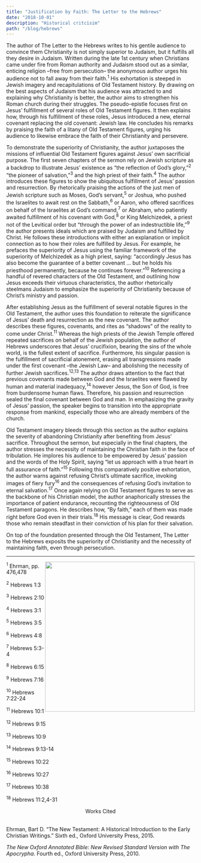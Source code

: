 ```yaml
---
title: "Justification by Faith: The Letter to the Hebrews"
date: "2018-10-01"
description: "Historical critcisim"
path: "/blog/hebrews"
---
```

The author of The Letter to the Hebrews writes to his gentile audience to convince them Christianity is not simply superior to Judaism, but it fulfills all they desire in Judaism. Written during the late 1st century when Christians came under fire from Roman authority and Judaism stood out as a similar, enticing religion –free from persecution– the anonymous author urges his audience not to fall away from their faith.<sup>1</sup> His exhortation is steeped in Jewish imagery and recapitulations of Old Testament history. By drawing on the best aspects of Judaism that his audience was attracted to and explaining why Christianity is better, the author aims to strengthen his Roman church during their struggles. The pseudo-epistle focuses first on Jesus’ fulfillment of several roles of Old Testament figures. It then explains how, through his fulfillment of these roles, Jesus introduced a new, eternal covenant replacing the old covenant: Jewish law. He concludes his remarks by praising the faith of a litany of Old Testament figures, urging his audience to likewise embrace the faith of their Christianity and persevere.

To demonstrate the superiority of Christianity, the author juxtaposes the missions of influential Old Testament figures against Jesus’ own sacrificial purpose. The first seven chapters of the sermon rely on Jewish scripture as a backdrop to illustrate Jesus’ existence as “the reflection of God’s glory,”<sup>2</sup> “the pioneer of salvation,”<sup>3</sup> and the high priest of their faith.<sup>4</sup> The author introduces these figures to show the ubiquitous fulfillment of Jesus’ passion and resurrection. By rhetorically praising the actions of the just men of Jewish scripture such as Moses, God’s servant,<sup>5</sup> or Joshua, who pushed the Israelites to await rest on the Sabbath,<sup>6</sup> or Aaron, who offered sacrifices on behalf of the Israelites at God’s command,<sup>7</sup> or Abraham, who patiently awaited fulfillment of his covenant with God,<sup>8</sup> or King Melchizedek, a priest not of the Levitical order but “through the power of an indestructible life,”<sup>9</sup> the author presents ideals which are praised by Judaism and fulfilled by Christ. He follows these introductions with either an explanation or implicit connection as to how their roles are fulfilled by Jesus. For example, he prefaces the superiority of Jesus using the familiar framework of the superiority of Melchizedek as a high priest, saying: “accordingly Jesus has also become the guarantee of a better covenant ... but he holds his priesthood permanently, because he continues forever.”<sup>10</sup> Referencing a handful of revered characters of the Old Testament, and outlining how Jesus exceeds their virtuous characteristics, the author rhetorically steelmans Judaism to emphasize the superiority of Christianity because of Christ’s ministry and passion.

After establishing Jesus as the fulfillment of several notable figures in the Old Testament, the author uses this foundation to reiterate the significance of Jesus’ death and resurrection as the new covenant. The author describes these figures, covenants, and rites as “shadows” of the reality to come under Christ.<sup>11</sup> Whereas the high priests of the Jewish Temple offered repeated sacrifices on behalf of the Jewish population, the author of Hebrews underscores that Jesus’ crucifixion, bearing the sins of the whole world, is the fullest extent of sacrifice. Furthermore, his singular passion is the fulfillment of sacrificial atonement, erasing all transgressions made under the first covenant –the Jewish Law– and abolishing the necessity of further Jewish sacrifices.<sup>12,13</sup> The author draws attention to the fact that previous covenants made between God and the Israelites were flawed by human and material inadequacy,<sup>14</sup> however Jesus, the Son of God, is free from burdensome human flaws. Therefore, his passion and resurrection sealed the final covenant between God and man. In emphasizing the gravity of Jesus’ passion, the speaker begins to transition into the appropriate response from mankind, especially those who are already members of the church.

Old Testament imagery bleeds through this section as the author explains the severity of abandoning Christianity after benefiting from Jesus’ sacrifice. Throughout the sermon, but especially in the final chapters, the author stresses the necessity of maintaining the Christian faith in the face of tribulation. He implores his audience to be empowered by Jesus’ passion and the words of the Holy Spirit, saying “let us approach with a true heart in full assurance of faith.”<sup>15</sup> Following this comparatively positive exhortation, the author warns against refusing Christ’s ultimate sacrifice, invoking images of fiery fury<sup>16</sup> and the consequences of refusing God’s invitation to eternal salvation.<sup>17</sup> Once again relying on Old Testament figures to serve as the backbone of his Christian model, the author anaphorically stresses the importance of patient endurance, recounting the righteousness of Old Testament paragons. He describes how, “By faith,” each of them was made right before God even in their trials.<sup>18</sup> His message is clear, God rewards those who remain steadfast in their conviction of his plan for their salvation.

On top of the foundation presented through the Old Testament, The Letter to the Hebrews exposits the superiority of Christianity and the necessity of maintaining faith, even through persecution.

---

<img src='https://murphypone.github.io/Homepage/pdocs/imgs/abe.jpg' width=400px style='float: right'>


<sup>1</sup> Ehrman, pp. 476,478

<sup>2</sup> Hebrews 1:3

<sup>3</sup> Hebrews 2:10

<sup>4</sup> Hebrews 3:1

<sup>5</sup> Hebrews 3:5

<sup>6</sup> Hebrews 4:8

<sup>7</sup> Hebrews 5:3-4

<sup>8</sup> Hebrews 6:15

<sup>9</sup> Hebrews 7:16

<sup>10</sup> Hebrews 7:22-24

<sup>11</sup> Hebrews 10:1

<sup>12</sup> Hebrews 9:15

<sup>13</sup> Hebrews 10:9

<sup>14</sup> Hebrews 9:13-14

<sup>15</sup> Hebrews 10:22

<sup>16</sup> Hebrews 10:27

<sup>17</sup> Hebrews 10:38

<sup>18</sup> Hebrews 11:2,4-31


<center>Works Cited</center>
<br>

  Ehrman, Bart D. “The New Testament: A Historical Introduction to the Early Christian
    Writings.” Sixth ed., Oxford University Press, 2015.

  *The New Oxford Annotated Bible: New Revised Standard Version with The Apocrypha.* Fourth
    ed., Oxford University Press, 2010.